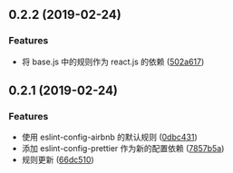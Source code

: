 ## 0.2.2 (2019-02-24)


### Features

* 将 base.js 中的规则作为 react.js 的依赖 ([502a617](https://github.com/bigbigbo/eslint-config-bigbigbo/commit/502a617))



## 0.2.1 (2019-02-24)


### Features

* 使用 eslint-config-airbnb 的默认规则 ([0dbc431](https://github.com/bigbigbo/eslint-config-bigbigbo/commit/0dbc431))
* 添加 eslint-config-prettier 作为新的配置依赖 ([7857b5a](https://github.com/bigbigbo/eslint-config-bigbigbo/commit/7857b5a))
* 规则更新 ([66dc510](https://github.com/bigbigbo/eslint-config-bigbigbo/commit/66dc510))



